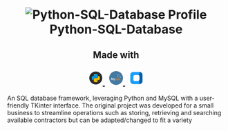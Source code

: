 <h1 align="center">
  <img src="" alt="Python-SQL-Database Profile" width="256" height="256">
  <br>
  Python-SQL-Database
  <br>
</h1>

<h2 align="center">
  Made with
  <br>
  <br>
  <div id="banner">
    <div class="inline-block" align="center">
        <div>
            <a href="https://www.python.org">
                <img src="https://github.com/jgardiner1/Python-SQL-Database/blob/main/Images/Python%20Logo.png" alt="Python Logo" width="32" height="32">
            </a>
          &nbsp;
            <a href="https://www.mysql.com">
                <img src="https://github.com/jgardiner1/Python-SQL-Database/blob/main/Images/MySQL%20Logo.png" alt="MySQL Logo" width="32" height="32">
            </a>
          &nbsp;
            <a href="https://customtkinter.tomschimansky.com">
                <img src="https://github.com/jgardiner1/Python-SQL-Database/blob/main/Images/CustomTkinter_logo_dark%20Cropped.png" alt="Custom TKinter Logo" height="32">
            </a>
        </div>
    </div>
  </div>
</h2>

An SQL database framework, leveraging Python and MySQL with a user-friendly TKinter interface. 
The original project was developed for a small business to streamline operations such as storing, retrieving and searching available contractors but can be adapted/changed to fit a variety 
